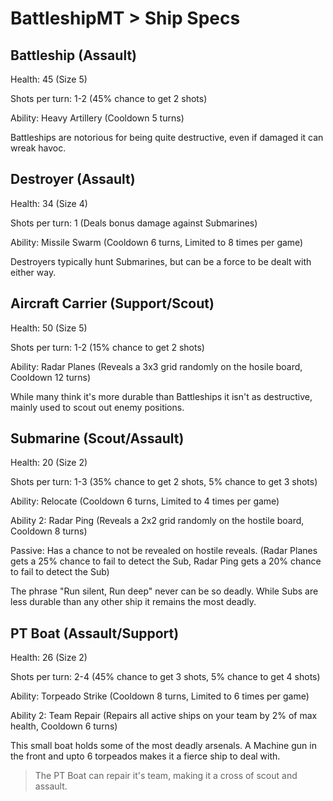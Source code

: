 # BattleshipMT > Ship Specs

## Battleship (Assault)

Health: 45 (Size 5)

Shots per turn: 1-2 (45% chance to get 2 shots)

Ability: Heavy Artillery (Cooldown 5 turns)

Battleships are notorious for being quite destructive, even if damaged it can wreak havoc.

## Destroyer (Assault)

Health: 34 (Size 4)

Shots per turn: 1 (Deals bonus damage against Submarines)

Ability: Missile Swarm (Cooldown 6 turns, Limited to 8 times per game)

Destroyers typically hunt Submarines, but can be a force to be dealt with either way.

## Aircraft Carrier (Support/Scout)

Health: 50 (Size 5)

Shots per turn: 1-2 (15% chance to get 2 shots)

Ability: Radar Planes (Reveals a 3x3 grid randomly on the hosile board, Cooldown 12 turns)

While many think it's more durable than Battleships it isn't as destructive, mainly used to scout out enemy positions.

## Submarine (Scout/Assault)

Health: 20 (Size 2)

Shots per turn: 1-3 (35% chance to get 2 shots, 5% chance to get 3 shots)

Ability: Relocate (Cooldown 6 turns, Limited to 4 times per game)

Ability 2: Radar Ping (Reveals a 2x2 grid randomly on the hostile board, Cooldown 8 turns)

Passive: Has a chance to not be revealed on hostile reveals. (Radar Planes gets a 25% chance to fail to detect the Sub, Radar Ping gets a 20% chance to fail to detect the Sub)

The phrase "Run silent, Run deep" never can be so deadly. While Subs are less durable than any other ship it remains the most deadly.

## PT Boat (Assault/Support)

Health: 26 (Size 2)

Shots per turn: 2-4 (45% chance to get 3 shots, 5% chance to get 4 shots)

Ability: Torpeado Strike (Cooldown 8 turns, Limited to 6 times per game)

Ability 2: Team Repair (Repairs all active ships on your team by 2% of max health, Cooldown 6 turns)

This small boat holds some of the most deadly arsenals. A Machine gun in the front and upto 6 torpeados makes it a fierce ship to deal with.

> The PT Boat can repair it's team, making it a cross of scout and assault.
